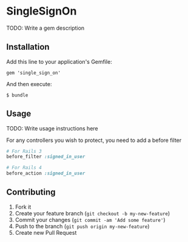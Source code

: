 # SingleSignOn

TODO: Write a gem description

## Installation

Add this line to your application's Gemfile:

    gem 'single_sign_on'

And then execute:

    $ bundle

## Usage

TODO: Write usage instructions here

For any controllers you wish to protect, you need to add a before filter

```ruby
# For Rails 3
before_filter :signed_in_user

# For Rails 4
before_action :signed_in_user
```

## Contributing

1. Fork it
2. Create your feature branch (`git checkout -b my-new-feature`)
3. Commit your changes (`git commit -am 'Add some feature'`)
4. Push to the branch (`git push origin my-new-feature`)
5. Create new Pull Request
